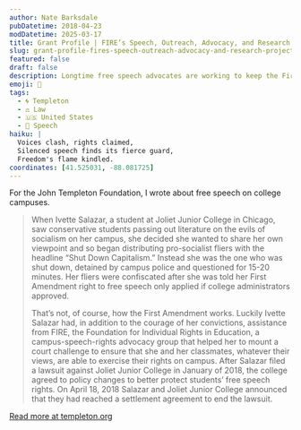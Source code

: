 ```yaml
---
author: Nate Barksdale
pubDatetime: 2018-04-23
modDatetime: 2025-03-17
title: Grant Profile | FIRE’s Speech, Outreach, Advocacy, and Research Project
slug: grant-profile-fires-speech-outreach-advocacy-and-research-project
featured: false
draft: false
description: Longtime free speech advocates are working to keep the First Amendment relevant — and robustly protected — on college campuses
emoji: 📢
tags:
  - 🌀 Templeton
  - ⚖️ Law
  - 🇺🇸 United States
  - 🎤 Speech
haiku: |
  Voices clash, rights claimed,  
  Silenced speech finds its fierce guard,  
  Freedom's flame kindled.
coordinates: [41.525031, -88.081725]
---
```


For the John Templeton Foundation, I wrote about free speech on college campuses.

> When Ivette Salazar, a student at Joliet Junior College in Chicago, saw conservative students passing out literature on the evils of socialism on her campus, she decided she wanted to share her own viewpoint and so began distributing pro-socialist fliers with the headline “Shut Down Capitalism.” Instead she was the one who was shut down, detained by campus police and questioned for 15-20 minutes. Her fliers were confiscated after she was told her First Amendment right to free speech only applied if college administrators approved.
>
> That’s not, of course, how the First Amendment works. Luckily Ivette Salazar had, in addition to the courage of her convictions, assistance from FIRE, the Foundation for Individual Rights in Education, a campus-speech-rights advocacy group that helped her to mount a court challenge to ensure that she and her classmates, whatever their views, are able to exercise their rights on campus. After Salazar filed a lawsuit against Joliet Junior College in January of 2018, the college agreed to policy changes to better protect students’ free speech rights. On April 18, 2018 Salazar and Joliet Junior College announced that they had reached a settlement agreement to end the lawsuit.

[Read more at templeton.org](https://www.templeton.org/grant/fireos-speech-outreach-advocacy-and-research-project)
